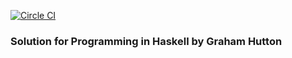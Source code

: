[![Circle CI](https://circleci.com/gh/omelhoro/haskell-hutton.svg?style=svg)](https://circleci.com/gh/omelhoro/haskell-hutton)

### Solution for Programming in Haskell by Graham Hutton
